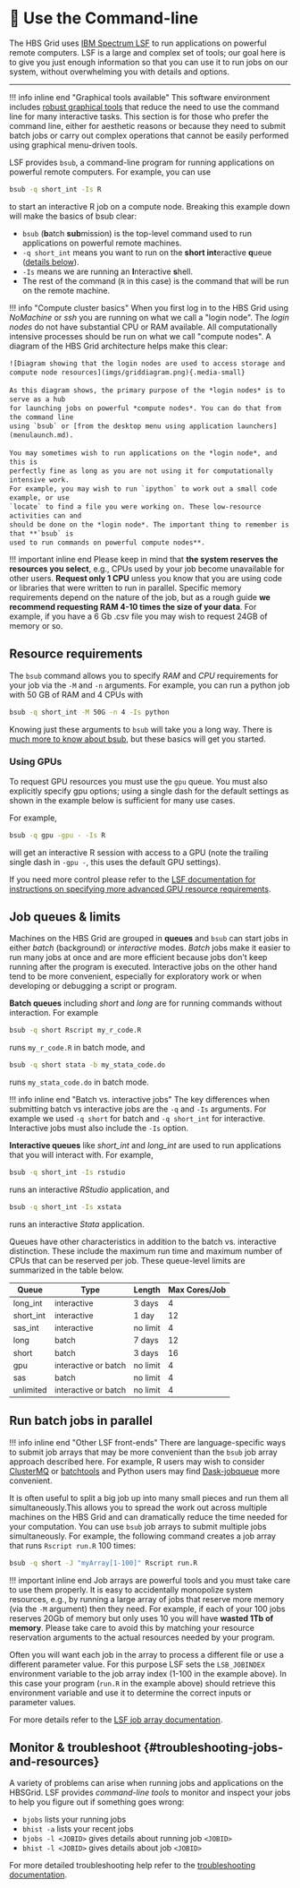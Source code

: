 # 🐚 Use the Command-line

The HBS Grid uses [IBM Spectrum LSF](https://www.ibm.com/docs/en/spectrum-lsf) 
to run applications on powerful remote computers. LSF is a large and complex 
set of tools; our goal here is to give you just enough information so that you
can use it to run jobs on our system, without overwhelming you with details and
options.

---

!!! info inline end "Graphical tools available"
    This software environment includes [robust graphical tools](menulaunch.md)
    that reduce the need to use the command line for many interactive tasks. This
    section is for those who prefer the command line, either for aesthetic reasons or
    because they need to submit batch jobs or carry out complex operations that cannot 
    be easily performed using graphical menu-driven tools.

LSF provides `bsub`, a command-line program for running applications on powerful remote
computers. For example, you can use

``` sh
bsub -q short_int -Is R
```

to start an interactive R job on a compute node. Breaking this example down will
make the basics of bsub clear:

-   `bsub` (**b**atch **sub**mission) is the top-level command used to run applications
    on powerful remote machines.
-   `-q short_int` means you want to run on the **short int**eractive **q**ueue 
([details below](commandline.md#interactive-and-batch-queue-limits)).
-   `-Is` means we are running an **I**nteractive **s**hell.
-   The rest of the command (`R` in this case) is the command that will be run on
    the remote machine.

<a name='compute-cluster-basics'></a>
!!! info "Compute cluster basics"
    When you first log in to the HBS Grid using *NoMachine* or *ssh* you are running
    on what we call a "login node". The *login nodes* do not have substantial CPU or
    RAM available. All computationally intensive processes should be run on what we
    call "compute nodes". A diagram of the HBS Grid architecture helps make this
    clear:
     
    ![Diagram showing that the login nodes are used to access storage and compute node resources](imgs/griddiagram.png){.media-small}
     
    As this diagram shows, the primary purpose of the *login nodes* is to serve as a hub 
    for launching jobs on powerful *compute nodes*. You can do that from the command line 
    using `bsub` or [from the desktop menu using application launchers](menulaunch.md).
    
    You may sometimes wish to run applications on the *login node*, and this is
    perfectly fine as long as you are not using it for computationally intensive work.
    For example, you may wish to run `ipython` to work out a small code example, or use
    `locate` to find a file you were working on. These low-resource activities can and
    should be done on the *login node*. The important thing to remember is that **`bsub` is
    used to run commands on powerful compute nodes**.


!!! important inline end
    Please keep in mind that **the system reserves the
    resources you select**, e.g., CPUs used by your job become
    unavailable for other users. **Request only 1 CPU** unless you
    know that you are using code or libraries that were written to run
    in parallel. Specific memory requirements depend on the nature of
    the job, but as a rough guide **we recommend requesting RAM 4-10
    times the size of your data**. For example, if you have a 6 Gb
    .csv file you may wish to request 24GB of memory or so.

## Resource requirements

The `bsub` command allows you to specify *RAM* and *CPU* requirements for your job via the `-M` and `-n` arguments. For example, you can run a python job with 50 GB of RAM
and 4 CPUs with

``` sh
bsub -q short_int -M 50G -n 4 -Is python
```

Knowing just these arguments to `bsub` will take you a long way. There is 
[much more to know about bsub](https://www.ibm.com/support/knowledgecenter/SSWRJV_10.1.0/lsf_command_ref/bsub.heading_options.1.html),
but these basics will get you started.

### Using GPUs

To request GPU resources you must use the `gpu` queue. You must also explicitly
specify gpu options; using a single dash for the default settings as shown in the
example below is sufficient for many use cases.

For example,

``` sh
bsub -q gpu -gpu - -Is R
```
will get an interactive R session with access to a GPU (note the trailing
single dash in `-gpu -`, this uses the default GPU settings).

If you need more control please refer to the [LSF documentation for instructions
on specifying more advanced GPU resource requirements](https://www.ibm.com/docs/en/spectrum-lsf/10.1.0?topic=jobs-submitting-that-require-gpu-resources).


## Job queues & limits

Machines on the HBS Grid are grouped in **queues** and `bsub` can start jobs in either
*batch* (background) or *interactive* modes. *Batch* jobs make it easier to run
many jobs at once and are more efficient because jobs don't keep running after the
program is executed. Interactive jobs on the other hand tend to be more
convenient, especially for exploratory work or when developing or debugging a
script or program.

**Batch queues** including *short* and *long* are for running commands without interaction. For example

``` sh
bsub -q short Rscript my_r_code.R
```

runs `my_r_code.R` in batch mode, and

``` sh
bsub -q short stata -b my_stata_code.do
```

runs `my_stata_code.do` in batch mode.

!!! info inline end "Batch vs. interactive jobs"
    The key differences when submitting batch vs interactive jobs are the `-q` and
    `-Is` arguments. For example we used `-q short` for batch and `-q short_int` for 
    interactive. Interactive jobs must also include the `-Is` option.
    

**Interactive queues** like *short_int* and *long_int* are used to run
applications that you will interact with. For example,

``` sh
bsub -q short_int -Is rstudio
```

runs an interactive *RStudio* application, and

``` sh
bsub -q short_int -Is xstata
```

runs an interactive *Stata* application.

Queues have other characteristics<a name='queue-characteristics'> </a>in addition to the batch vs.
interactive distinction. These include the maximum run time and maximum
number of CPUs that can be reserved per job. These queue-level limits
are summarized in the table below.

 | Queue       | Type                   | Length     | Max Cores/Job   | 
 | ----------- | ---------------------- | ---------- | --------------- | 
 | long_int    | interactive            | 3 days     | 4               | 
 | short_int   | interactive            | 1 day      | 12              | 
 | sas_int     | interactive            | no limit   | 4               | 
 | long        | batch                  | 7 days     | 12              | 
 | short       | batch                  | 3 days     | 16              | 
 | gpu         | interactive or batch   | no limit   | 4               | 
 | sas         | batch                  | no limit   | 4               | 
 | unlimited   | interactive or batch   | no limit   | 4               | 


## Run batch jobs in parallel

!!! info inline end "Other LSF front-ends"
    There are language-specific ways to submit job arrays that may be more
    convenient than the `bsub` job array approach described here. For
    example, R users may wish to consider
    [ClusterMQ](https://mschubert.github.io/clustermq/) or
    [batchtools](https://mllg.github.io/batchtools/) and Python
    users may find [Dask-jobqueue](https://jobqueue.dask.org/en/latest/index.html)
    more convenient.

It is often useful to split a big job up into many small pieces and
run them all simultaneously.This allows you to spread the work out
across multiple machines on the HBS Grid and can dramatically reduce
the time needed for your computation. You can use `bsub` job arrays to
submit multiple jobs simultaneously. For example, the following
command creates a job array that runs `Rscript run.R` 100 times:

``` sh
bsub -q short -J "myArray[1-100]" Rscript run.R
```

!!! important inline end
    Job arrays are powerful tools and you must take care to use them properly.
    It is easy to accidentally monopolize system resources, e.g., by running
    a large array of jobs that reserve more memory (via the `-M` argument) then they need.
    For example, if each of your 100 jobs reserves 20Gb of memory but only uses 10 you will
    have **wasted 1Tb of memory**. Please take care to avoid this by matching your resource
    reservation arguments to the actual resources needed by your program.

Often you will want each job in the array to process a different file
or use a different parameter value. For this purpose LSF sets the
`LSB_JOBINDEX` environment variable to the job array index (1-100 in
the example above). In this case your program (`run.R` in the example
above) should retrieve this environment variable and use it to
determine the correct inputs or parameter values.

For more details refer to the [LSF job array documentation](https://www.ibm.com/docs/en/spectrum-lsf/10.1.0?topic=administration-job-arrays).

## Monitor & troubleshoot {#troubleshooting-jobs-and-resources}

A variety of problems can arise when running jobs and applications on
the HBSGrid. LSF provides *command-line tools* to monitor and inspect your jobs
to help you figure out if something goes wrong:

- `bjobs` lists your running jobs
- `bhist -a` lists your recent jobs
- `bjobs -l <JOBID>` gives details about running job `<JOBID>`
- `bhist -l <JOBID>` gives details about job `<JOBID>`

For more detailed troubleshooting help refer to the 
[troubleshooting documentation](trouble.md#troubleshooting-jobs-and-resources).
